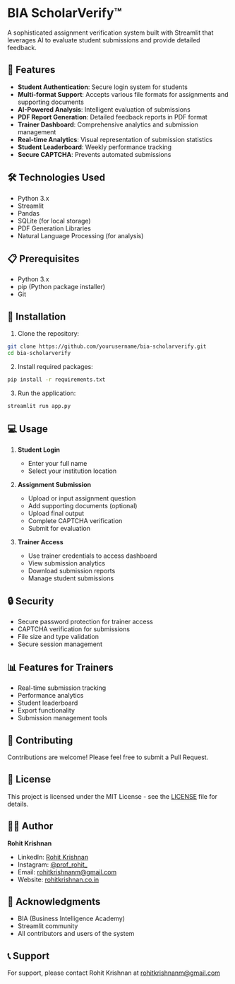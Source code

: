 # BIA ScholarVerify™

A sophisticated assignment verification system built with Streamlit that leverages AI to evaluate student submissions and provide detailed feedback.

## 🌟 Features

- **Student Authentication**: Secure login system for students
- **Multi-format Support**: Accepts various file formats for assignments and supporting documents
- **AI-Powered Analysis**: Intelligent evaluation of submissions
- **PDF Report Generation**: Detailed feedback reports in PDF format
- **Trainer Dashboard**: Comprehensive analytics and submission management
- **Real-time Analytics**: Visual representation of submission statistics
- **Student Leaderboard**: Weekly performance tracking
- **Secure CAPTCHA**: Prevents automated submissions

## 🛠️ Technologies Used

- Python 3.x
- Streamlit
- Pandas
- SQLite (for local storage)
- PDF Generation Libraries
- Natural Language Processing (for analysis)

## 📋 Prerequisites

- Python 3.x
- pip (Python package installer)
- Git

## 🚀 Installation

1. Clone the repository:
```bash
git clone https://github.com/yourusername/bia-scholarverify.git
cd bia-scholarverify
```

2. Install required packages:
```bash
pip install -r requirements.txt
```

3. Run the application:
```bash
streamlit run app.py
```

## 💻 Usage

1. **Student Login**
   - Enter your full name
   - Select your institution location

2. **Assignment Submission**
   - Upload or input assignment question
   - Add supporting documents (optional)
   - Upload final output
   - Complete CAPTCHA verification
   - Submit for evaluation

3. **Trainer Access**
   - Use trainer credentials to access dashboard
   - View submission analytics
   - Download submission reports
   - Manage student submissions

## 🔒 Security

- Secure password protection for trainer access
- CAPTCHA verification for submissions
- File size and type validation
- Secure session management

## 📊 Features for Trainers

- Real-time submission tracking
- Performance analytics
- Student leaderboard
- Export functionality
- Submission management tools

## 🤝 Contributing

Contributions are welcome! Please feel free to submit a Pull Request.

## 📝 License

This project is licensed under the MIT License - see the [LICENSE](LICENSE) file for details.

## 👨‍💻 Author

**Rohit Krishnan**
- LinkedIn: [Rohit Krishnan](https://www.linkedin.com/in/rohit-krishnan-320a5375)
- Instagram: [@prof_rohit_](https://www.instagram.com/prof_rohit_/)
- Email: rohitkrishnanm@gmail.com
- Website: [rohitkrishnan.co.in](https://rohitkrishnan.co.in)

## 🙏 Acknowledgments

- BIA (Business Intelligence Academy)
- Streamlit community
- All contributors and users of the system

## 📞 Support

For support, please contact Rohit Krishnan at rohitkrishnanm@gmail.com 
